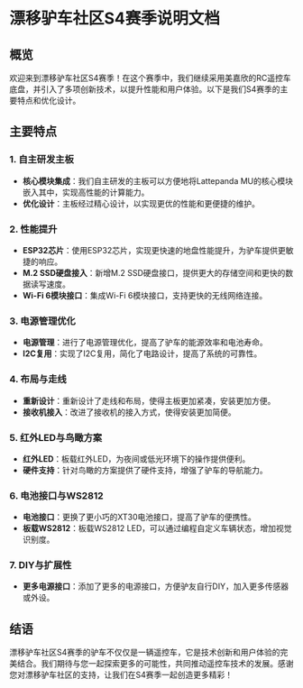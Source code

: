 # 漂移驴车社区S4赛季说明文档

## 概览

欢迎来到漂移驴车社区S4赛季！在这个赛季中，我们继续采用美嘉欣的RC遥控车底盘，并引入了多项创新技术，以提升性能和用户体验。以下是我们S4赛季的主要特点和优化设计。

## 主要特点

### 1. 自主研发主板

- **核心模块集成**：我们自主研发的主板可以方便地将Lattepanda MU的核心模块嵌入其中，实现高性能的计算能力。
- **优化设计**：主板经过精心设计，以实现更优的性能和更便捷的维护。

### 2. 性能提升

- **ESP32芯片**：使用ESP32芯片，实现更快速的地盘性能提升，为驴车提供更敏捷的响应。
- **M.2 SSD硬盘接入**：新增M.2 SSD硬盘接口，提供更大的存储空间和更快的数据读写速度。
- **Wi-Fi 6模块接口**：集成Wi-Fi 6模块接口，支持更快的无线网络连接。

### 3. 电源管理优化

- **电源管理**：进行了电源管理优化，提高了驴车的能源效率和电池寿命。
- **I2C复用**：实现了I2C复用，简化了电路设计，提高了系统的可靠性。

### 4. 布局与走线

- **重新设计**：重新设计了走线和布局，使得主板更加紧凑，安装更加方便。
- **接收机接入**：改进了接收机的接入方式，使得安装更加简便。

### 5. 红外LED与鸟瞰方案

- **红外LED**：板载红外LED，为夜间或低光环境下的操作提供便利。
- **硬件支持**：针对鸟瞰的方案提供了硬件支持，增强了驴车的导航能力。

### 6. 电池接口与WS2812

- **电池接口**：更换了更小巧的XT30电池接口，提高了驴车的便携性。
- **板载WS2812**：板载WS2812 LED，可以通过编程自定义车辆状态，增加视觉识别度。

### 7. DIY与扩展性

- **更多电源接口**：添加了更多的电源接口，方便驴友自行DIY，加入更多传感器或外设。

## 结语

漂移驴车社区S4赛季的驴车不仅仅是一辆遥控车，它是技术创新和用户体验的完美结合。我们期待与您一起探索更多的可能性，共同推动遥控车技术的发展。感谢您对漂移驴车社区的支持，让我们在S4赛季一起创造更多精彩！

